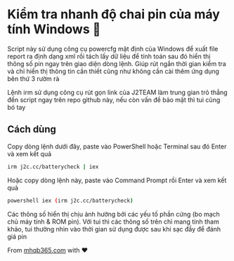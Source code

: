 # Kiểm tra nhanh độ chai pin của máy tính Windows 🔋

Script này sử dụng công cụ powercfg mặt định của Windows để xuất file report ra định dạng xml rồi tách lấy dữ liệu để tính toán sau đó hiển thị thông số pin ngay trên giao diện dòng lệnh. Giúp rút ngắn thời gian kiểm tra và chỉ hiển thị thông tin cần thiết cũng như không cần cài thêm ứng dụng bên thứ 3 rườm rà

Lệnh irm sử dụng công cụ rút gọn link của J2TEAM làm trung gian trỏ thẳng đến script ngay trên repo github này, nếu còn vấn đề bảo mật thì tui cũng bó tay

## Cách dùng

Copy dòng lệnh dưới đây, paste vào PowerShell hoặc Terminal sau đó Enter và xem kết quả

```sh
irm j2c.cc/batterycheck | iex
```

Hoặc copy dòng lệnh này, paste vào Command Prompt rồi Enter và xem kết quả

```sh
powershell iex (irm j2c.cc/batterycheck)
```

Các thông số hiển thị chịu ảnh hưởng bởi các yếu tố phần cứng (bo mạch chủ máy tính & ROM pin). Với tui thì các thông số trên chỉ mang tính tham khảo, tui thường nhìn vào thời gian sử dụng được sau khi sạc đầy để đánh giá pin

From [mhqb365.com](https://mhqb365.com) with ❤️
